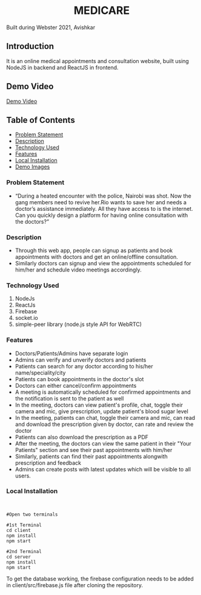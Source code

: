 <h1 align="center">MEDICARE</h1>

<p>Built during Webster 2021, Avishkar</p>

## Introduction
It is an online medical appointments and consultation website, built using NodeJS in backend and ReactJS in frontend. 

## Demo Video
<a href='https://youtu.be/qcMfFGy47tA'>Demo Video</a>

## Table of Contents
- [Problem Statement](#problem-statement)
- [Description](#description)
- [Technology Used](#technology-used)
- [Features](#features)
- [Local Installation](#local-installation)
- [Demo Images](#demo-images)

### Problem Statement
- “During a heated encounter with the police, Nairobi was shot. Now the gang members need to revive her.Rio wants to save her and needs a doctor’s assistance immediately. All they have access to is the internet. Can you quickly design a platform for having online consultation with the doctors?”

### Description
- Through this web app, people can signup as patients and book appointments with doctors and get an online/offline consultation. 
- Similarly doctors can signup and view the appointments scheduled for him/her and schedule video meetings accordingly.

### Technology Used
  1) NodeJs
  2) ReactJs
  3) Firebase
  4) socket.io
  5) simple-peer library (node.js style API for WebRTC)

### Features
- Doctors/Patients/Admins have separate login
- Admins can verify and unverify doctors and patients
- Patients can search for any doctor according to his/her name/speciality/city
- Patients can book appointments in the doctor's slot
- Doctors can either cancel/confirm appointments
- A meeting is automatically scheduled for confirmed appointments and the notification is sent to the patient as well
- In the meeting, doctors can view patient's profile, chat, toggle their camera and mic, give prescription, update patient's blood sugar level
- In the meeting, patients can chat, toggle their camera and mic, can read and download the prescription given by doctor, can rate and review the doctor
- Patients can also download the prescription as a PDF
- After the meeting, the doctors can view the same patient in their "Your Patients" section and see their past appointments with him/her
- Similarly, patients can find their past appointments alongwith prescription and feedback
- Admins can create posts with latest updates which will be visible to all users.

### Local Installation
```


#Open two terminals

#1st Terminal
cd client
npm install
npm start

#2nd Terminal
cd server
npm install
npm start
```
To get the database working, the firebase configuration needs to be added in client/src/firebase.js file after cloning the repository.
